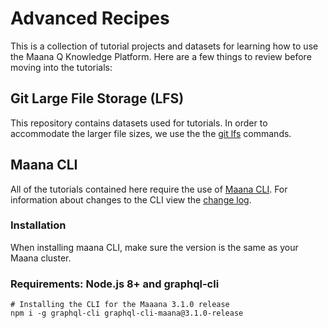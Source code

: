# Advanced Recipes

This is a collection of tutorial projects and datasets for learning how to use the Maana Q Knowledge Platform.  Here are a few things to review before moving into the tutorials:

## Git Large File Storage \(LFS\)

This repository contains datasets used for tutorials. In order to accommodate the larger file sizes, we use the the [git lfs](https://git-lfs.github.com/) commands.

## Maana CLI

All of the tutorials contained here require the use of [Maana CLI](https://www.npmjs.com/package/graphql-cli-maana). For information about changes to the CLI view the [change log](https://github.com/maana-io/Q-cli/blob/master/Changelog.md).

### Installation

When installing maana CLI, make sure the version is the same as your Maana cluster.

### **Requirements:** Node.js 8+ and graphql-cli

```text
# Installing the CLI for the Maaana 3.1.0 release
npm i -g graphql-cli graphql-cli-maana@3.1.0-release
```

